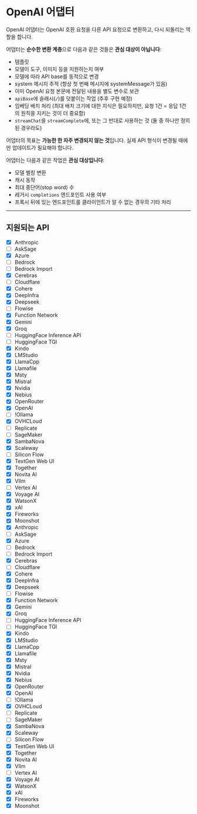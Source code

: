 # OpenAI 어댑터

OpenAI 어댑터는 OpenAI 호환 요청을 다른 API 요청으로 변환하고, 다시 되돌리는 역할을 합니다.

어댑터는 **순수한 변환 계층**으로 다음과 같은 것들은 **관심 대상이 아닙니다**:

- 템플릿
- 모델이 도구, 이미지 등을 지원하는지 여부
- 모델에 따라 API base를 동적으로 변경
- system 메시지 추적 (항상 첫 번째 메시지에 systemMessage가 있음)
- 이미 OpenAI 요청 본문에 전달된 내용을 별도 변수로 보관
- `apiBase`에 슬래시(`/`)를 덧붙이는 작업 (추후 구현 예정)
- 임베딩 배치 처리 (최대 배치 크기에 대한 지식은 필요하지만, 요청 1건 = 응답 1건의 원칙을 지키는 것이 더 중요함)
- `streamChat`을 `streamComplete`에, 또는 그 반대로 사용하는 것 (둘 중 하나만 정의된 경우라도)

어댑터의 목표는 **가능한 한 자주 변경되지 않는 것**입니다. 실제 API 형식이 변경될 때에만 업데이트가 필요해야 합니다.

어댑터는 다음과 같은 작업은 **관심 대상입니다**:

- 모델 별칭 변환
- 캐시 동작
- 최대 중단어(stop word) 수
- 레거시 `completions` 엔드포인트 사용 여부
- 프록시 뒤에 있는 엔드포인트를 클라이언트가 알 수 없는 경우의 기타 처리

---

## 지원되는 API

- [x] Anthropic
- [ ] AskSage
- [x] Azure
- [ ] Bedrock
- [ ] Bedrock Import
- [x] Cerebras
- [ ] Cloudflare
- [x] Cohere
- [x] DeepInfra
- [x] Deepseek
- [ ] Flowise
- [x] Function Network
- [x] Gemini
- [x] Groq
- [ ] HuggingFace Inference API
- [ ] HuggingFace TGI
- [x] Kindo
- [x] LMStudio
- [x] LlamaCpp
- [x] Llamafile
- [x] Msty
- [x] Mistral
- [x] Nvidia
- [x] Nebius
- [x] OpenRouter
- [x] OpenAI
- [ ] !Ollama
- [x] OVHCLoud
- [ ] Replicate
- [ ] SageMaker
- [x] SambaNova
- [x] Scaleway
- [ ] Silicon Flow
- [x] TextGen Web UI
- [x] Together
- [x] Novita AI
- [x] Vllm
- [ ] Vertex AI
- [x] Voyage AI
- [x] WatsonX
- [x] xAI
- [x] Fireworks
- [x] Moonshot
- [x] Anthropic
- [ ] AskSage
- [x] Azure
- [ ] Bedrock
- [ ] Bedrock Import
- [x] Cerebras
- [ ] Cloudflare
- [x] Cohere
- [x] DeepInfra
- [x] Deepseek
- [ ] Flowise
- [x] Function Network
- [x] Gemini
- [x] Groq
- [ ] HuggingFace Inference API
- [ ] HuggingFace TGI
- [x] Kindo
- [x] LMStudio
- [x] LlamaCpp
- [x] Llamafile
- [x] Msty
- [x] Mistral
- [x] Nvidia
- [x] Nebius
- [x] OpenRouter
- [x] OpenAI
- [ ] !Ollama
- [x] OVHCLoud
- [ ] Replicate
- [ ] SageMaker
- [x] SambaNova
- [x] Scaleway
- [ ] Silicon Flow
- [x] TextGen Web UI
- [x] Together
- [x] Novita AI
- [x] Vllm
- [ ] Vertex AI
- [x] Voyage AI
- [x] WatsonX
- [x] xAI
- [x] Fireworks
- [x] Moonshot
